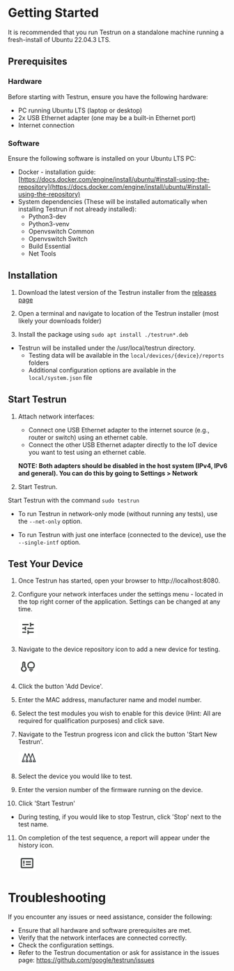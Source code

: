 # Getting Started

It is recommended that you run Testrun on a standalone machine running a fresh-install of Ubuntu 22.04.3 LTS.

## Prerequisites

### Hardware

Before starting with Testrun, ensure you have the following hardware:

- PC running Ubuntu LTS (laptop or desktop)
- 2x USB Ethernet adapter (one may be a built-in Ethernet port)
- Internet connection

### Software

Ensure the following software is installed on your Ubuntu LTS PC:
- Docker - installation guide: [https://docs.docker.com/engine/install/ubuntu/#install-using-the-repository](https://docs.docker.com/engine/install/ubuntu/#install-using-the-repository)
- System dependencies (These will be installed automatically when installing Testrun if not already installed): 
   - Python3-dev
   - Python3-venv
   - Openvswitch Common
   - Openvswitch Switch
   - Build Essential
   - Net Tools

## Installation

1. Download the latest version of the Testrun installer from the [releases page](https://github.com/google/test-run/releases)

2. Open a terminal and navigate to location of the Testrun installer (most likely your downloads folder)

3. Install the package using ``sudo apt install ./testrun*.deb``

 - Testrun will be installed under the /usr/local/testrun directory.
   - Testing data will be available in the ``local/devices/{device}/reports`` folders
   - Additional configuration options are available in the ``local/system.json`` file

## Start Testrun

1. Attach network interfaces:
   - Connect one USB Ethernet adapter to the internet source (e.g., router or switch) using an ethernet cable.
   - Connect the other USB Ethernet adapter directly to the IoT device you want to test using an ethernet cable.

   **NOTE: Both adapters should be disabled in the host system (IPv4, IPv6 and general). You can do this by going to Settings > Network** 

2. Start Testrun.

Start Testrun with the command `sudo testrun`

   - To run Testrun in network-only mode (without running any tests), use the `--net-only` option.

   - To run Testrun with just one interface (connected to the device), use the ``--single-intf`` option.

## Test Your Device

1. Once Testrun has started, open your browser to http://localhost:8080.

2.  Configure your network interfaces under the settings menu - located in the top right corner of the application. Settings can be changed at any time.

    ![](/docs/ui/settings_icon.png)

3. Navigate to the device repository icon to add a new device for testing.

    ![](/docs/ui/device_icon.png)

4. Click the button 'Add Device'.

5. Enter the MAC address, manufacturer name and model number.

6. Select the test modules you wish to enable for this device (Hint: All are required for qualification purposes) and click save.

7. Navigate to the Testrun progress icon and click the button 'Start New Testrun'.

    ![](/docs/ui/progress_icon.png)

8. Select the device you would like to test.

9. Enter the version number of the firmware running on the device.

10. Click 'Start Testrun'

 - During testing, if you would like to stop Testrun, click 'Stop' next to the test name.

11. On completion of the test sequence, a report will appear under the history icon. 

    ![](/docs/ui/history_icon.png)

# Troubleshooting

If you encounter any issues or need assistance, consider the following:

- Ensure that all hardware and software prerequisites are met.
- Verify that the network interfaces are connected correctly.
- Check the configuration settings.
- Refer to the Testrun documentation or ask for assistance in the issues page: https://github.com/google/testrun/issues
